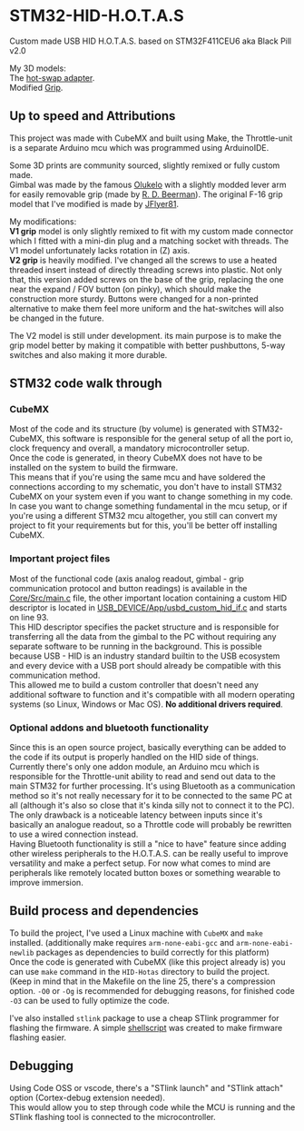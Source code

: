 # STM32-HID-H.O.T.A.S
Custom made USB HID H.O.T.A.S. based on STM32F411CEU6 aka Black Pill v2.0  

My 3D models:  
The [hot-swap adapter](https://mmf.io/o/333652).  
Modified [Grip](https://mmf.io/o/334761).

## Up to speed and Attributions
This project was made with CubeMX and built using Make, the Throttle-unit is a separate Arduino mcu which was programmed using ArduinoIDE.

Some 3D prints are community sourced, slightly remixed or fully custom made.  
Gimbal was made by the famous [Olukelo](https://www.thingiverse.com/thing:2496028) with a slightly modded lever arm for easily removable grip (made by [R. D. Beerman](https://github.com/rdbeerman/Joystick-Gimbal)). The original F-16 grip model that I've modified is made by [JFlyer81](https://www.thingiverse.com/thing:4544115).  

My modifications:  
**V1 grip** model is only slightly remixed to fit with my custom made connector which I fitted with a mini-din plug and a matching socket with threads. The V1 model unfortunately lacks rotation in (Z) axis.  
**V2 grip** is heavily modified. I've changed all the screws to use a heated threaded insert instead of directly threading screws into plastic. Not only that, this version added screws on the base of the grip, replacing the one near the expand / FOV button (on pinky), which should make the construction more sturdy. Buttons were changed for a non-printed alternative to make them feel more uniform and the hat-switches will also be changed in the future.

The V2 model is still under development. its main purpose is to make the grip model better by making it compatible with better pushbuttons, 5-way switches and also making it more durable.

## STM32 code walk through
### CubeMX
Most of the code and its structure (by volume) is generated with STM32-CubeMX, this software is responsible for the general setup of all the port io, clock frequency and overall, a mandatory microcontroller setup.  
Once the code is generated, in theory CubeMX does not have to be installed on the system to build the firmware.  
This means that if you're using the same mcu and have soldered the connections according to my schematic, you don't have to install STM32 CubeMX on your system even if you want to change something in my code.  
In case you want to change something fundamental in the mcu setup, or if you're using a different STM32 mcu altogether, you still can convert my project to fit your requirements but for this, you'll be better off installing CubeMX.

### Important project files
Most of the functional code (axis analog readout, gimbal - grip communication protocol and button readings) is available in the [Core/Src/main.c](https://github.com/JustCryen/STM32-HID-H.O.T.A.S/blob/main/HID-Hotas/Core/Src/main.c) file, the other important location containing a custom HID descriptor is located in [USB_DEVICE/App/usbd_custom_hid_if.c](https://github.com/JustCryen/STM32-HID-H.O.T.A.S/blob/main/HID-Hotas/USB_DEVICE/App/usbd_custom_hid_if.c#L93) and starts on line 93.  
This HID descriptor specifies the packet structure and is responsible for transferring all the data from the gimbal to the PC without requiring any separate software to be running in the background. This is possible because USB - HID is an industry standard builtin to the USB ecosystem and every device with a USB port should already be compatible with this communication method.  
This allowed me to build a custom controller that doesn't need any additional software to function and it's compatible with all modern operating systems (so Linux, Windows or Mac OS). **No additional drivers required**.

### Optional addons and bluetooth functionality
Since this is an open source project, basically everything can be added to the code if its output is properly handled on the HID side of things.  
Currently there's only one addon module, an Arduino mcu which is responsible for the Throttle-unit ability to read and send out data to the main STM32 for further processing. It's using Bluetooth as a communication method so it's not really necessary for it to be connected to the same PC at all (although it's also so close that it's kinda silly not to connect it to the PC).  
The only drawback is a noticeable latency between inputs since it's basically an analogue readout, so a Throttle code will probably be rewritten to use a wired connection instead.  
Having Bluetooth functionality is still a "nice to have" feature since adding other wireless peripherals to the H.O.T.A.S. can be really useful to improve versatility and make a perfect setup. For now what comes to mind are peripherals like remotely located button boxes or something wearable to improve immersion.

## Build process and dependencies
To build the project, I've used a Linux machine with `CubeMX` and `make` installed. (additionally make requires `arm-none-eabi-gcc` and `arm-none-eabi-newlib` packages as dependencies to build correctly for this platform)  
Once the code is generated with CubeMX (like this project already is) you can use `make` command in the `HID-Hotas` directory to build the project.  
(Keep in mind that in the Makefile on the line 25, there's a compression option. `-O0` or `-Og` is recommended for debugging reasons, for finished code `-O3` can be used to fully optimize the code.  

I've also installed `stlink` package to use a cheap STlink programmer for flashing the firmware. A simple [shellscript](https://github.com/JustCryen/STM32-HID-H.O.T.A.S/blob/main/HID-Hotas/flash.sh) was created to make firmware flashing easier.

## Debugging
Using Code OSS or vscode, there's a "STlink launch" and "STlink attach" option (Cortex-debug extension needed).  
This would allow you to step through code while the MCU is running and the STlink flashing tool is connected to the microcontroller.


